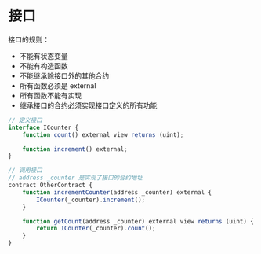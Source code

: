 # 接口

接口的规则：
- 不能有状态变量
- 不能有构造函数
- 不能继承除接口外的其他合约
- 所有函数必须是 external
- 所有函数不能有实现
- 继承接口的合约必须实现接口定义的所有功能

``` js
// 定义接口
interface ICounter {
    function count() external view returns (uint);

    function increment() external;
}

// 调用接口
// address _counter 是实现了接口的合约地址
contract OtherContract {
    function incrementCounter(address _counter) external {
        ICounter(_counter).increment();
    }

    function getCount(address _counter) external view returns (uint) {
        return ICounter(_counter).count();
    }
}
```